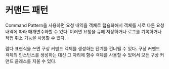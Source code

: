 # 커맨드 패턴

Command Pattern을 사용하면 요청 내역을 객체로 캡슐화해서 객체를 서로 다른 요청 내역에 따라 매개변수화할 수 있다.
이러면 요청을 큐에 저장하거나 로그를 기록하거나 작업 취소 기능을 사용할 수 있다.

람다 표현식을 쓰면 구상 커맨드 객체를 생성하는 단계를 건너뛸 수 있다.
구상 커맨드 객체의 인스턴스를 생성하는 대신 그 자리에 함수 객체를 사용할 수 있어서 모든 구상 커맨드 클래스를 지울 수 있다.
